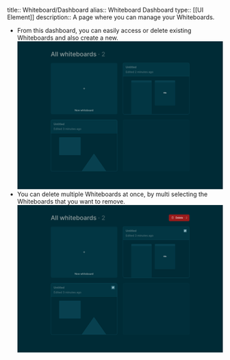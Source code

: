 title:: Whiteboard/Dashboard
alias:: Whiteboard Dashboard
type:: [[UI Element]]
description:: A page where you can manage your Whiteboards.

- From this dashboard, you can easily access or delete existing Whiteboards and also create a new.
  ![Screenshot from 2023-02-07 19-28-29.png](../assets/Screenshot_from_2023-02-07_19-28-29_1675790931891_0.png)
- You can delete multiple Whiteboards at once, by multi selecting the Whiteboards that you want to remove.
  ![Screenshot from 2023-02-07 19-28-36.png](../assets/Screenshot_from_2023-02-07_19-28-36_1675790941595_0.png)
